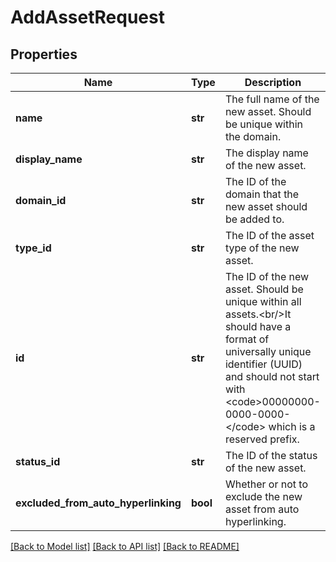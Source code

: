 # AddAssetRequest

## Properties
Name | Type | Description | Notes
------------ | ------------- | ------------- | -------------
**name** | **str** | The full name of the new asset. Should be unique within the domain. | 
**display_name** | **str** | The display name of the new asset. | [optional] 
**domain_id** | **str** | The ID of the domain that the new asset should be added to. | 
**type_id** | **str** | The ID of the asset type of the new asset. | 
**id** | **str** | The ID of the new asset. Should be unique within all assets.&lt;br/&gt;It should have a format of universally unique identifier (UUID) and should not start with &lt;code&gt;00000000-0000-0000-&lt;/code&gt; which is a reserved prefix. | [optional] 
**status_id** | **str** | The ID of the status of the new asset. | [optional] 
**excluded_from_auto_hyperlinking** | **bool** | Whether or not to exclude the new asset from auto hyperlinking. | [optional] 

[[Back to Model list]](../README.md#documentation-for-models) [[Back to API list]](../README.md#documentation-for-api-endpoints) [[Back to README]](../README.md)


